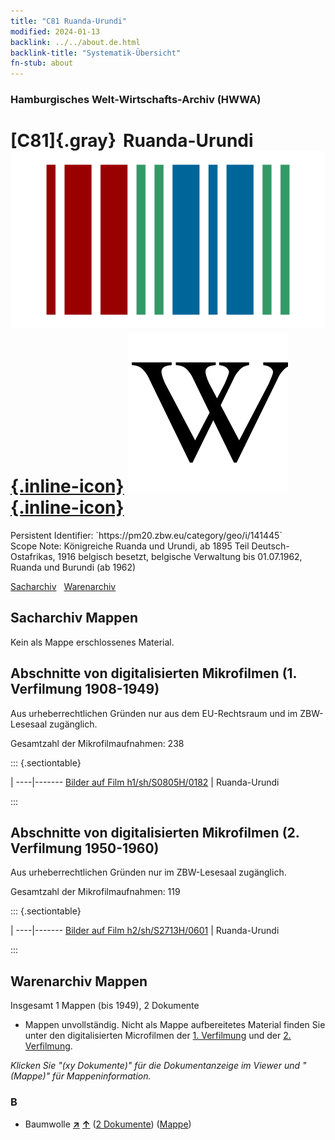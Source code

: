 ```yaml
---
title: "C81 Ruanda-Urundi"
modified: 2024-01-13
backlink: ../../about.de.html
backlink-title: "Systematik-Übersicht"
fn-stub: about
---
```


### Hamburgisches Welt-Wirtschafts-Archiv (HWWA)

# [C81]{.gray}&#8201; Ruanda-Urundi &#160; [![Wikidata](/images/Wikidata-logo.svg "Wikidata"){.inline-icon}](http://www.wikidata.org/entity/Q590743) [![Wikipedia](/images/Wikipedia-W.svg "Wikipedia"){.inline-icon}](https://de.wikipedia.org/wiki/Ruanda-Urundi)

<div class="hint">Persistent Identifier: `https://pm20.zbw.eu/category/geo/i/141445`</div>

<div class="hint">
Scope Note: Königreiche Ruanda und Urundi, ab 1895 Teil Deutsch-Ostafrikas, 1916 belgisch besetzt, belgische Verwaltung bis 01.07.1962, Ruanda und Burundi (ab 1962)
</div>


[Sacharchiv](#sacharchiv-mappen) &#160; [Warenarchiv](#warenarchiv-mappen)





## Sacharchiv Mappen








Kein als Mappe erschlossenes Material.



<a id="filmsections" />

## Abschnitte von digitalisierten Mikrofilmen (1. Verfilmung 1908-1949)

<p>Aus urheberrechtlichen Gründen nur aus dem EU-Rechtsraum und im ZBW-Lesesaal zugänglich.</p>


<p>Gesamtzahl der Mikrofilmaufnahmen: 238</p>





::: {.sectiontable}

 | 
----|-------
<a class="btn" href="https://pm20.zbw.eu/film/h1/sh/S0805H/0182" rel="nofollow">Bilder auf Film h1/sh/S0805H/0182</a> | Ruanda-Urundi


:::




## Abschnitte von digitalisierten Mikrofilmen (2. Verfilmung 1950-1960)

<p>Aus urheberrechtlichen Gründen nur im ZBW-Lesesaal zugänglich.</p>


<p>Gesamtzahl der Mikrofilmaufnahmen: 119</p>





::: {.sectiontable}

 | 
----|-------
<a class="btn" href="https://pm20.zbw.eu/film/h2/sh/S2713H/0601" rel="nofollow">Bilder auf Film h2/sh/S2713H/0601</a> | Ruanda-Urundi


:::














## Warenarchiv Mappen










Insgesamt 1 Mappen (bis 1949), 2 Dokumente
- Mappen unvollständig.  Nicht als Mappe aufbereitetes Material finden Sie
unter den digitalisierten Microfilmen der [1. Verfilmung](/film/h1_wa.de.html)
und der [2. Verfilmung](/film/h2_wa.de.html).

_Klicken Sie "(xy Dokumente)" für die Dokumentanzeige im Viewer und "(Mappe)" für Mappeninformation._




### B

- Baumwolle [**&nearr;**](../../../ware/i/142089/about.de.html "Baumwolle (XXX in der ganzen Welt)") [**&uarr;**](../../../ware/about.de.html#PLW04-Bw "Warensystematik") (<a href="https://pm20.zbw.eu/iiifview/folder/wa/142089,141445" title="über: Baumwolle : Ruanda-Urundi" target="_blank">2 Dokumente</a>) ([Mappe](../../../../folder/wa/1420xx/142089/1414xx/141445/about.de.html))





